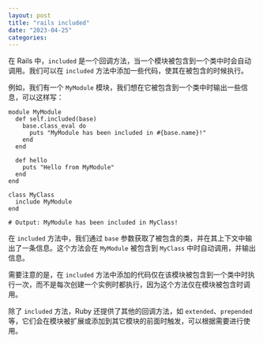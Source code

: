```yaml
---
layout: post
title: "rails included"
date: "2023-04-25"
categories: 
---
```

<p>在 Rails 中，<code>included</code> 是一个回调方法，当一个模块被包含到一个类中时会自动调用。我们可以在 <code>included</code> 方法中添加一些代码，使其在被包含的时候执行。</p>

<p>例如，我们有一个 <code>MyModule</code> 模块，我们想在它被包含到一个类中时输出一些信息，可以这样写：</p>

<pre>
<code>module MyModule
  def self.included(base)
    base.class_eval do
      puts &quot;MyModule has been included in #{base.name}!&quot;
    end
  end

  def hello
    puts &quot;Hello from MyModule&quot;
  end
end

class MyClass
  include MyModule
end

# Output: MyModule has been included in MyClass!</code></pre>

<p>在 <code>included</code> 方法中，我们通过 <code>base</code> 参数获取了被包含的类，并在其上下文中输出了一条信息。这个方法会在 <code>MyModule</code> 被包含到 <code>MyClass</code> 中时自动调用，并输出信息。</p>

<p>需要注意的是，在 <code>included</code> 方法中添加的代码仅在该模块被包含到一个类中时执行一次，而不是每次创建一个实例时都执行，因为这个方法仅在模块被包含时调用。</p>

<p>除了 <code>included</code> 方法，Ruby 还提供了其他的回调方法，如 <code>extended</code>、<code>prepended</code> 等，它们会在模块被扩展或添加到其它模块的前面时触发，可以根据需要进行使用。</p>

